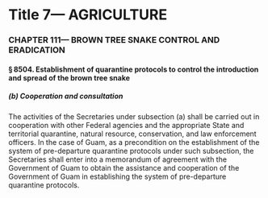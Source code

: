
# Title 7— AGRICULTURE
### CHAPTER 111— BROWN TREE SNAKE CONTROL AND ERADICATION
#### § 8504. Establishment of quarantine protocols to control the introduction and spread of the brown tree snake
##### (b) Cooperation and consultation

The activities of the Secretaries under subsection (a) shall be carried out in cooperation with other Federal agencies and the appropriate State and territorial quarantine, natural resource, conservation, and law enforcement officers. In the case of Guam, as a precondition on the establishment of the system of pre-departure quarantine protocols under such subsection, the Secretaries shall enter into a memorandum of agreement with the Government of Guam to obtain the assistance and cooperation of the Government of Guam in establishing the system of pre-departure quarantine protocols.
